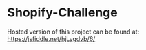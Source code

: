 # Shopify-Challenge
Hosted version of this project can be found at: https://jsfiddle.net/hjLygdvb/6/
